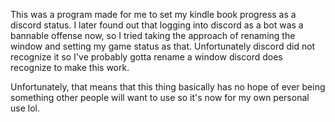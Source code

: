 This was a program made for me to set my kindle book progress as a discord status. I later found out that logging into discord as a bot was a bannable offense now, so I tried taking the approach of renaming the window and setting my game status as that. Unfortunately discord did not recognize it so I've probably gotta rename a window discord does recognize to make this work. 

Unfortunately, that means that this thing basically has no hope of ever being something other people will want to use so it's now for my own personal use lol.
